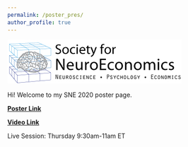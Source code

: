 ```yaml
---
permalink: /poster_pres/
author_profile: true
---
```




![SNE2020](/images/SNE-Logo.jpg)   

Hi! Welcome to my SNE 2020 poster page. 

[<b>Poster Link</b>](https://carlsonrw.github.io/files/SNE2020.pdf)

[<b>Video Link</b>](https://youtu.be/uHovq29z9ZE)

Live Session: Thursday 9:30am-11am ET

